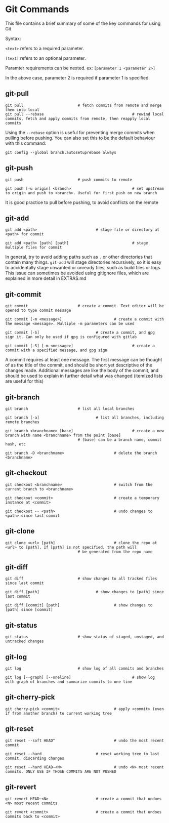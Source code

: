 # Git Commands

This file contains a brief summary of some of the key commands for using Git

Syntax:

`<text>` refers to a required parameter.

`[text]` refers to an optional parameter.

Paramter requirements can be nexted. ex: `[parameter 1 <parameter 2>]`

In the above case, parameter 2 is required if parameter 1 is specified.

## git-pull

```
git pull						# fetch commits from remote and merge them into local
git pull --rebase                                       # rewind local commits, fetch and apply commits from remote, then reapply local commits
```

Using the `--rebase` option is useful for preventing merge commits when pulling before pushing. You can also set this to be the default behaviour with this command:

`git config --global branch.autosetuprebase always`

## git-push

```
git push						# push commits to remote

git push [-u origin] <branch>	                        # set upstream to origin and push to <branch>. Useful for first push on new branch
```

It is good practice to pull before pushing, to avoid conflicts on the remote

## git-add

```
git add	<path>					        # stage file or directory at <path> for commit

git add <path> [path] [path]                            # stage multiple files for commit
```

In general, try to avoid adding paths such as `.` or other directories that contain many things. `git-add` will stage directories recursively,
so it is easy to accidentally stage unwanted or unready files, such as build files or logs. This issue can sometimes be avoided using gitignore
files, which are explained in more detail in EXTRAS.md

## git-commit

```
git commit						# create a commit. Text editor will be opened to type commit message

git commit [-m <message>]		                # create a commit with the message <message>. Multiple -m parameters can be used

git commit [-S]					        # create a commit, and gpg sign it. Can only be used if gpg is configured with gitlab

git commit [-S] [-m <message>]	                        # create a commit with a specified message, and gpg sign
```

A commit requires at least one message. The first message can be thought of as the title of the commit, and should be short yet descriptive of the
changes made. Additional messages are like the body of the commit, and should be used to explain in further detail what was changed (itemized lists
are useful for this)

## git-branch

```
git branch						# list all local branches

git branch [-a]					        # list all branches, including remote branches

git branch <branchname> [base]	                        # create a new branch with name <branchname> from the point [base]
						        # [base] can be a branch name, commit hash, etc

git branch -D <branchname>		                # delete the branch <branchname>
```

## git-checkout

```
git checkout <branchname>		                # switch from the current branch to <branchname>

git checkout <commit>			                # create a temporary instance at <commit>

git checkout -- <path>			                # undo changes to <path> since last commit
```

## git-clone

```
git clone <url> [path]			                # clone the repo at <url> to [path]. If [path] is not specified, the path will
						        # be generated from the repo name
```

## git-diff

```
git diff						# show changes to all tracked files since last commit

git diff [path]					        # show changes to [path] since last commit

git diff [commit] [path]		                # show changes to [path] since [commit]
```

## git-status

```
git status						# show status of staged, unstaged, and untracked changes
```

## git-log

```
git log							# show log of all commits and branches

git log [--graph] [--oneline]	                        # show log with graph of branches and summarize commits to one line
```

## git-cherry-pick

```
git cherry-pick <commit>		                # apply <commit> (even if from another branch) to current working tree
```

## git-reset

```
git reset --soft HEAD^			                # undo the most recent commit

git reset --hard				        # reset working tree to last commit, discarding changes

git reset --hard HEAD~<N>		                # undo <N> most recent commits. ONLY USE IF THOSE COMMITS ARE NOT PUSHED
```

## git-revert

```
git revert HEAD~<N>				        # create a commit that undoes <N> most recent commits

git revert <commit>				        # create a commit that undoes commits back to <commit>
```
